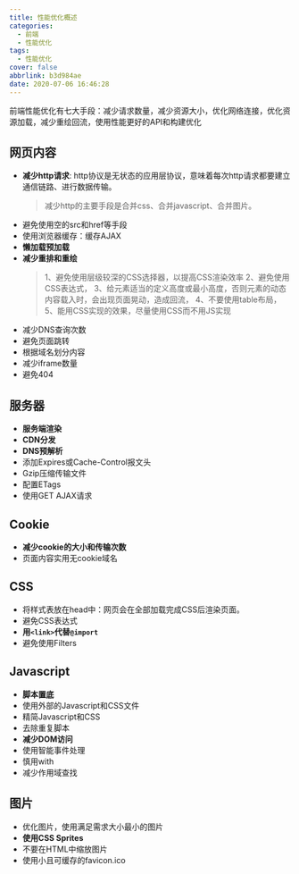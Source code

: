 ```yaml
---
title: 性能优化概述
categories:
  - 前端
  - 性能优化
tags:
  - 性能优化
cover: false
abbrlink: b3d984ae
date: 2020-07-06 16:46:28
---
```

前端性能优化有七大手段：减少请求数量，减少资源大小，优化网络连接，优化资源加载，减少重绘回流，使用性能更好的API和构建优化 
## 网页内容    
- **减少http请求**: http协议是无状态的应用层协议，意味着每次http请求都要建立通信链路、进行数据传输。
	> 减少http的主要手段是合并css、合并javascript、合并图片。    
- 避免使用空的src和href等手段 
- 使用浏览器缓存：缓存AJAX    
- **懒加载预加载**          
- **减少重排和重绘**
	>1、避免使用层级较深的CSS选择器，以提高CSS渲染效率
	>2、避免使用CSS表达式，
	>3、给元素适当的定义高度或最小高度，否则元素的动态内容载入时，会出现页面晃动，造成回流，
	>4、不要使用table布局，
	>5、能用CSS实现的效果，尽量使用CSS而不用JS实现 
- 减少DNS查询次数                        
- 避免页面跳转 
- 根据域名划分内容   
- 减少iframe数量    
- 避免404

## 服务器   
- **服务端渲染**
- **CDN分发**
- **DNS预解析**
- 添加Expires或Cache-Control报文头              
- Gzip压缩传输文件    
- 配置ETags                            
- 使用GET AJAX请求    

## Cookie   
- **减少cookie的大小和传输次数**               
- 页面内容实用无cookie域名    

## CSS 
- 将样式表放在head中：网页会在全部加载完成CSS后渲染页面。    
- 避免CSS表达式                           
- **用`<link>`代替`@import`**                         
- 避免使用Filters    

## Javascript 
- **脚本置底**  
- 使用外部的Javascript和CSS文件      
- 精简Javascript和CSS    
- 去除重复脚本     
- **减少DOM访问**      
- 使用智能事件处理    
- 慎用with 
- 减少作用域查找    

## 图片    
- 优化图片，使用满足需求大小最小的图片
- **使用CSS Sprites**
- 不要在HTML中缩放图片    
- 使用小且可缓存的favicon.ico
